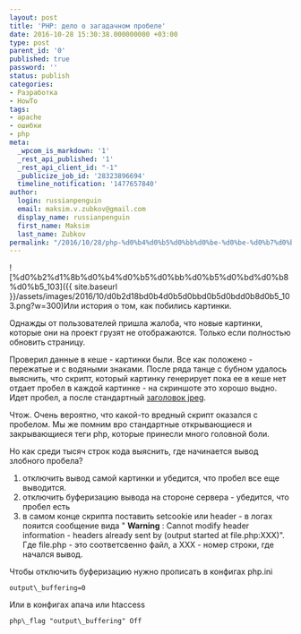```yaml
---
layout: post
title: 'PHP: дело о загадачном пробеле'
date: 2016-10-28 15:30:38.000000000 +03:00
type: post
parent_id: '0'
published: true
password: ''
status: publish
categories:
- Разработка
- HowTo
tags:
- apache
- ошибки
- php
meta:
  _wpcom_is_markdown: '1'
  _rest_api_published: '1'
  _rest_api_client_id: "-1"
  _publicize_job_id: '28323896694'
  timeline_notification: '1477657840'
author:
  login: russianpenguin
  email: maksim.v.zubkov@gmail.com
  display_name: russianpenguin
  first_name: Maksim
  last_name: Zubkov
permalink: "/2016/10/28/php-%d0%b4%d0%b5%d0%bb%d0%be-%d0%be-%d0%b7%d0%b0%d0%b3%d0%b0%d0%b4%d0%b0%d1%87%d0%bd%d0%be%d0%bc-%d0%bf%d1%80%d0%be%d0%b1%d0%b5%d0%bb%d0%b5/"
---
```

![%d0%b2%d1%8b%d0%b4%d0%b5%d0%bb%d0%b5%d0%bd%d0%b8%d0%b5_103]({{ site.baseurl }}/assets/images/2016/10/d0b2d18bd0b4d0b5d0bbd0b5d0bdd0b8d0b5_103.png?w=300)Или история о том, как побились картинки.

Однажды от пользователей пришла жалоба, что новые картинки, которые они на проект грузят не отображаются. Только если полностью обновить страницу.

Проверил данные в кеше - картинки были. Все как положено - пережатые и с водяными знаками. После ряда танце с бубном удалось выяснить, что скрипт, который картинку генерирует пока ее в кеше нет отдает пробел в каждой картинке - на скриншоте это хорошо выдно. Идет пробел, а после стандартный [заголовок jpeg](https://en.wikipedia.org/wiki/JPEG_File_Interchange_Format#File_format_structure).

Чтож. Очень вероятно, что какой-то вредный скрипт оказался с пробелом. Мы же помним вро стандартные открывающиеся и закрывающиеся теги php, которые принесли много головной боли.

Но как среди тысяч строк кода выяснить, где начинается вывод злобного пробела?

1. отключить вывод самой картинки и убедится, что пробел все еще выводится.
2. отключить буферизацию вывода на стороне сервера - убедится, что пробел есть
3. в самом конце скрипта поставить setcookie или header - в логах пояится сообщение вида " **Warning** : Cannot modify header information - headers already sent by (output started at file.php:XXX)". Где file.php - это соответсвенно файл, а XXX - номер строки, где начался вывод.

Чтобы отключить буферизацию нужно прописать в конфигах php.ini

```
output\_buffering=0
```

Или в конфигах апача или htaccess

```
php\_flag "output\_buffering" Off
```


